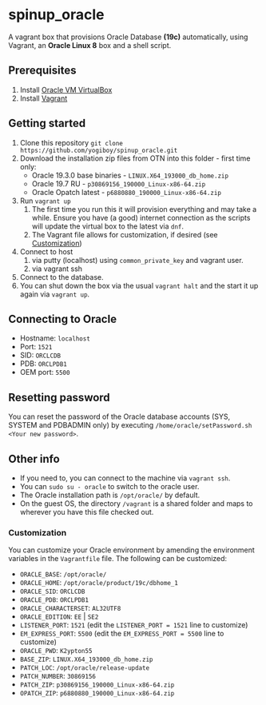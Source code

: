 # spinup_oracle
A vagrant box that provisions Oracle Database **(19c)** automatically, using Vagrant, an **Oracle Linux 8** box and a shell script.

## Prerequisites
1. Install [Oracle VM VirtualBox](https://www.virtualbox.org/wiki/Downloads)
2. Install [Vagrant](https://vagrantup.com/)

## Getting started
1. Clone this repository `git clone https://github.com/yogiboy/spinup_oracle.git`
2. Download the installation zip files from OTN into this folder - first time only:
   * Oracle 19.3.0 base binaries - `LINUX.X64_193000_db_home.zip`
   * Oracle 19.7 RU - `p30869156_190000_Linux-x86-64.zip`
   * Oracle Opatch latest - `p6880880_190000_Linux-x86-64.zip`
3. Run `vagrant up`
   1. The first time you run this it will provision everything and may take a while. Ensure you have (a good) internet connection as the scripts will update the virtual box to the latest via `dnf`.
   2. The Vagrant file allows for customization, if desired (see [Customization](#customization))
4. Connect to host
   1. via putty (localhost) using `common_private_key` and vagrant user.
   2. via vagrant ssh
5. Connect to the database.
6. You can shut down the box via the usual `vagrant halt` and the start it up again via `vagrant up`.

## Connecting to Oracle
* Hostname: `localhost`
* Port: `1521`
* SID: `ORCLCDB`
* PDB: `ORCLPDB1`
* OEM port: `5500`

## Resetting password
You can reset the password of the Oracle database accounts (SYS, SYSTEM and PDBADMIN only) by executing `/home/oracle/setPassword.sh <Your new password>`.

## Other info

* If you need to, you can connect to the machine via `vagrant ssh`.
* You can `sudo su - oracle` to switch to the oracle user.
* The Oracle installation path is `/opt/oracle/` by default.
* On the guest OS, the directory `/vagrant` is a shared folder and maps to wherever you have this file checked out.

### Customization
You can customize your Oracle environment by amending the environment variables in the `Vagrantfile` file.
The following can be customized:
* `ORACLE_BASE`: `/opt/oracle/`
* `ORACLE_HOME`: `/opt/oracle/product/19c/dbhome_1`
* `ORACLE_SID`: `ORCLCDB`
* `ORACLE_PDB`: `ORCLPDB1`
* `ORACLE_CHARACTERSET`: `AL32UTF8`
* `ORACLE_EDITION`: `EE` | `SE2`
* `LISTENER_PORT`: `1521` (edit the `LISTENER_PORT = 1521` line to customize)
* `EM_EXPRESS_PORT`: `5500` (edit the `EM_EXPRESS_PORT = 5500` line to customize)
* `ORACLE_PWD`: `K2ypton55`
* `BASE_ZIP`: `LINUX.X64_193000_db_home.zip`
* `PATCH_LOC`: `/opt/oracle/release-update`
* `PATCH_NUMBER`: `30869156`
* `PATCH_ZIP`: `p30869156_190000_Linux-x86-64.zip`
* `OPATCH_ZIP`: `p6880880_190000_Linux-x86-64.zip`
